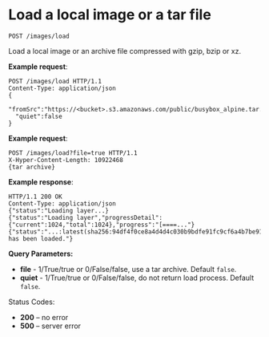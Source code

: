 # Load a local image or a tar file

`POST /images/load`

Load a local image or an archive file compressed with gzip, bzip or xz.

**Example request**:

    POST /images/load HTTP/1.1
    Content-Type: application/json
    {
      "fromSrc":"https://<bucket>.s3.amazonaws.com/public/busybox_alpine.tar.gz",
      "quiet":false
    }

**Example request**:

    POST /images/load?file=true HTTP/1.1
    X-Hyper-Content-Length: 10922468
    {tar archive}

**Example response**:

    HTTP/1.1 200 OK
    Content-Type: application/json
    {"status":"Loading layer...}
    {"status":"Loading layer","progressDetail":{"current":1024,"total":1024},"progress":"[====..."}
    {"status":"...:latest(sha256:94df4f0ce8a4d4d4c030b9bdfe91fc9cf6a4b7be914542315ef93a046d520614) has been loaded."}

**Query Parameters:**

- **file** - 1/True/true or 0/False/false, use a tar archive. Default `false`.
- **quiet** - 1/True/true or 0/False/false, do not return load process. Default `false`.

Status Codes:

-   **200** – no error
-   **500** – server error
